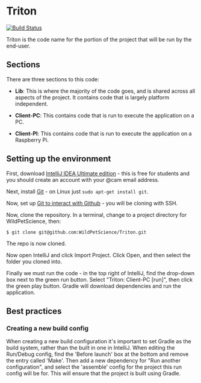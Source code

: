 # Triton

[![Build Status](https://travis-ci.org/WildPetScience/Triton.svg)](https://travis-ci.org/WildPetScience/Triton)

Triton is the code name for the portion of the project that will be run by the
end-user.

## Sections
There are three sections to this code:
* **Lib**: This is where the majority of the code goes, and is shared across
  all aspects of the project. It contains code that is largely platform
  independent.

* **Client-PC**: This contains code that is run to execute the application on a
  PC.

* **Client-PI**: This contains code that is run to execute the application on a
  Raspberry Pi.

## Setting up the environment
First, download
[IntelliJ IDEA Ultimate edition](https://www.jetbrains.com/idea/download/) -
this is free for students and you should create an account with your @cam email
address.

Next, install [Git](http://git-scm.com/downloads) - on Linux just `sudo apt-get
install git`.

Now, set up
[Git to interact with Github](https://help.github.com/articles/set-up-git/) -
you will be cloning with SSH.

Now, clone the repository. In a terminal, change to a project directory for
WildPetScience, then:

    $ git clone git@github.com:WildPetScience/Triton.git

The repo is now cloned.

Now open IntelliJ and click Import Project. Click Open, and then select the
folder you cloned into.

Finally we must run the code - in the top right of IntelliJ, find the drop-down
box next to the green run button. Select "Triton: Client-PC [run]", then click
the green play button. Gradle will download dependencies and run the
application.

## Best practices

### Creating a new build config
When creating a new build configuration it's important to set Gradle as the build
system, rather than the built in one in IntelliJ. When editing the Run/Debug
config, find the 'Before launch' box at the bottom and remove the entry called 'Make'.
Then add a new dependency for "Run another configuration", and select the 'assemble'
config for the project this run config will be for. This will ensure that the project
is built using Gradle.
